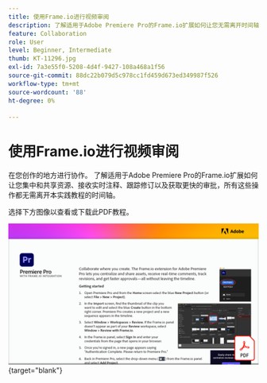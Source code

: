 ```yaml
---
title: 使用Frame.io进行视频审阅
description: 了解适用于Adobe Premiere Pro的Frame.io扩展如何让您无需离开时间轴即可集中和共享资源、接收实时注释、跟踪修订以及获得更快的批准
feature: Collaboration
role: User
level: Beginner, Intermediate
thumb: KT-11296.jpg
exl-id: 7a3e55f0-5208-4d4f-9427-108a468a1f56
source-git-commit: 88dc22b079d5c978cc1fd459d673ed349987f526
workflow-type: tm+mt
source-wordcount: '88'
ht-degree: 0%

---
```


# 使用Frame.io进行视频审阅

在您创作的地方进行协作。 了解适用于Adobe Premiere Pro的Frame.io扩展如何让您集中和共享资源、接收实时注释、跟踪修订以及获取更快的审批，所有这些操作都无需离开本实践教程的时间轴。

选择下方图像以查看或下载此PDF教程。

[![教程的第一页图像](assets/Videoreviewwithframe.png)](assets/Video-review-with-Frame.io.pdf){target="blank"}
